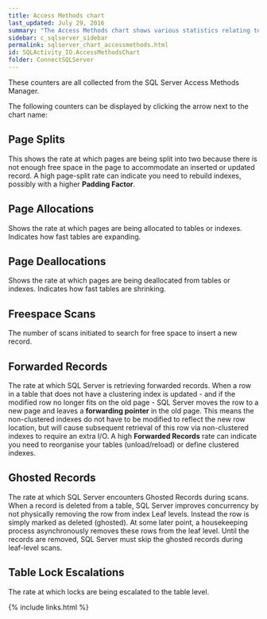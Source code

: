 ```yaml
---
title: Access Methods chart
last_updated: July 29, 2016
summary: "The Access Methods chart shows various statistics relating to how SQL Server data is being accessed and updated."
sidebar: c_sqlserver_sidebar
permalink: sqlserver_chart_accessmethods.html
id: SQLActivity_IO.AccessMethodsChart
folder: ConnectSQLServer
---
```



These counters are all collected from the SQL Server Access Methods Manager.

The following counters can be displayed by clicking the arrow next to the chart name:

## Page Splits

This shows the rate at which pages are being split into two because there is not enough free space in the page to accommodate an inserted or updated record. A high page-split rate can indicate you need to rebuild indexes, possibly with a higher **Padding Factor**.

## Page Allocations

Shows the rate at which pages are being allocated to tables or indexes. Indicates how fast tables are expanding.

## Page Deallocations

Shows the rate at which pages are being deallocated from tables or indexes. Indicates how fast tables are shrinking.

## Freespace Scans

The number of scans initiated to search for free space to insert a new record.

## Forwarded Records

The rate at which SQL Server is retrieving forwarded records. When a row in a table that does not have a clustering index is updated - and if the modified row no longer fits on the old page - SQL Server moves the row to a new page and leaves a **forwarding pointer** in the old page. This means the non-clustered indexes do not have to be modified to reflect the new row location, but will cause subsequent retrieval of this row via non-clustered indexes to require an extra I/O. A high **Forwarded Records** rate can indicate you need to reorganise your tables (unload/reload) or define clustered indexes.

## Ghosted Records

The rate at which SQL Server encounters Ghosted Records during scans. When a record is deleted from a table, SQL Server improves concurrency by not physically removing the row from index Leaf levels. Instead the row is simply marked as deleted (ghosted). At some later point, a housekeeping process asynchronously removes these rows from the leaf level. Until the records are removed, SQL Server must skip the ghosted records during leaf-level scans.

## Table Lock Escalations

The rate at which locks are being escalated to the table level.



{% include links.html %}
